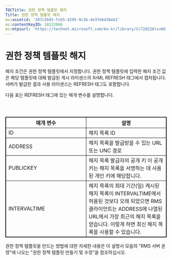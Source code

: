 ```yaml
---
TOCTitle: 권한 정책 템플릿 해지
Title: 권한 정책 템플릿 해지
ms:assetid: '287c5b92-fcb5-4295-9c2b-4e37e643beb2'
ms:contentKeyID: 18122866
ms:mtpsurl: 'https://technet.microsoft.com/ko-kr/library/Cc720226(v=WS.10)'
---
```


권한 정책 템플릿 해지
=====================

해지 조건은 권한 정책 템플릿에서 지정합니다. 권한 정책 템플릿에 입력한 해지 조건 값은 해당 템플릿에 대해 발급된 게시 라이센스의 XrML REFRESH 태그에서 캡처됩니다. 서버가 발급한 결과 사용 라이센스는 REFRESH 태그도 포함합니다.

다음 표는 REFRESH 태그에 있는 매개 변수를 설명합니다.

###  

 
<table style="border:1px solid black;">
<colgroup>
<col width="50%" />
<col width="50%" />
</colgroup>
<thead>
<tr class="header">
<th style="border:1px solid black;" >매개 변수</th>
<th style="border:1px solid black;" >설명</th>
</tr>
</thead>
<tbody>
<tr class="odd">
<td style="border:1px solid black;">ID</td>
<td style="border:1px solid black;">해지 목록 ID</td>
</tr>
<tr class="even">
<td style="border:1px solid black;">ADDRESS</td>
<td style="border:1px solid black;">해지 목록을 발급받을 수 있는 URL 또는 UNC 경로</td>
</tr>
<tr class="odd">
<td style="border:1px solid black;">PUBLICKEY</td>
<td style="border:1px solid black;">해지 목록 발급자의 공개 키 이 공개 키는 해지 목록을 서명하는 데 사용된 개인 키에 해당합니다.</td>
</tr>
<tr class="even">
<td style="border:1px solid black;">INTERVALTIME</td>
<td style="border:1px solid black;">해지 목록의 최대 기간(일) 캐시된 해지 목록이 INTERVALTIME에서 허용된 것보다 오래 되었으면 RMS 클라이언트는 ADDRESS에 나열된 URL에서 가장 최근의 해지 목록을 얻습니다. 이렇게 하면 최신 해지 목록을 사용할 수 있습니다.</td>
</tr>
</tbody>
</table>
  
권한 정책 템플릿을 만드는 방법에 대한 자세한 내용은 이 설명서 모음의 "RMS 서버 운영"에 나오는 "권한 정책 템플릿 만들기 및 수정"을 참조하십시오.
